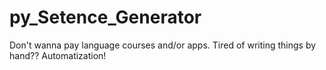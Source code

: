 # py_Setence_Generator
Don't wanna pay language courses and/or apps. Tired of writing things by hand?? Automatization! 
